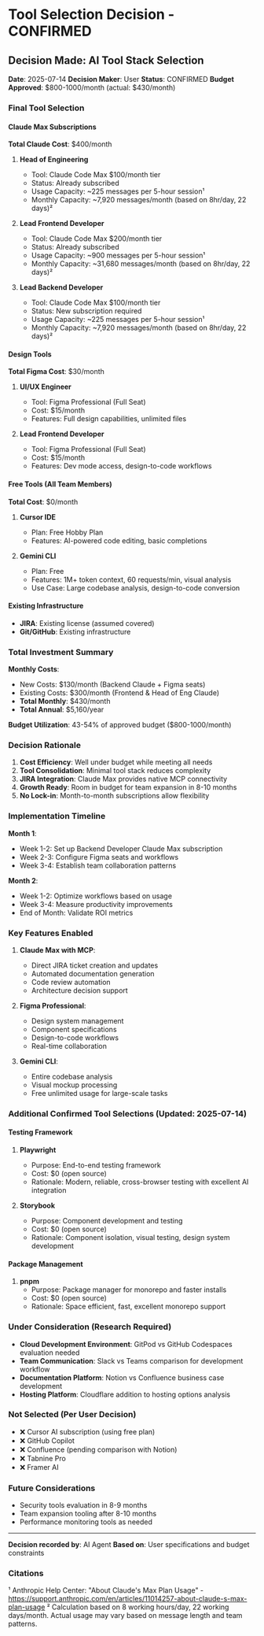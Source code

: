 # Tool Selection Decision - CONFIRMED

## Decision Made: AI Tool Stack Selection

**Date**: 2025-07-14
**Decision Maker**: User
**Status**: CONFIRMED
**Budget Approved**: $800-1000/month (actual: $430/month)

### Final Tool Selection

#### Claude Max Subscriptions
**Total Claude Cost**: $400/month

1. **Head of Engineering**
   - Tool: Claude Code Max $100/month tier
   - Status: Already subscribed
   - Usage Capacity: ~225 messages per 5-hour session¹
   - Monthly Capacity: ~7,920 messages/month (based on 8hr/day, 22 days)²

2. **Lead Frontend Developer**
   - Tool: Claude Code Max $200/month tier
   - Status: Already subscribed
   - Usage Capacity: ~900 messages per 5-hour session¹
   - Monthly Capacity: ~31,680 messages/month (based on 8hr/day, 22 days)²

3. **Lead Backend Developer**
   - Tool: Claude Code Max $100/month tier
   - Status: New subscription required
   - Usage Capacity: ~225 messages per 5-hour session¹
   - Monthly Capacity: ~7,920 messages/month (based on 8hr/day, 22 days)²

#### Design Tools
**Total Figma Cost**: $30/month

1. **UI/UX Engineer**
   - Tool: Figma Professional (Full Seat)
   - Cost: $15/month
   - Features: Full design capabilities, unlimited files

2. **Lead Frontend Developer**
   - Tool: Figma Professional (Full Seat)
   - Cost: $15/month
   - Features: Dev mode access, design-to-code workflows

#### Free Tools (All Team Members)
**Total Cost**: $0/month

1. **Cursor IDE**
   - Plan: Free Hobby Plan
   - Features: AI-powered code editing, basic completions
   
2. **Gemini CLI**
   - Plan: Free
   - Features: 1M+ token context, 60 requests/min, visual analysis
   - Use Case: Large codebase analysis, design-to-code conversion

#### Existing Infrastructure
- **JIRA**: Existing license (assumed covered)
- **Git/GitHub**: Existing infrastructure

### Total Investment Summary

**Monthly Costs**:
- New Costs: $130/month (Backend Claude + Figma seats)
- Existing Costs: $300/month (Frontend & Head of Eng Claude)
- **Total Monthly**: $430/month
- **Total Annual**: $5,160/year

**Budget Utilization**: 43-54% of approved budget ($800-1000/month)

### Decision Rationale

1. **Cost Efficiency**: Well under budget while meeting all needs
2. **Tool Consolidation**: Minimal tool stack reduces complexity
3. **JIRA Integration**: Claude Max provides native MCP connectivity
4. **Growth Ready**: Room in budget for team expansion in 8-10 months
5. **No Lock-in**: Month-to-month subscriptions allow flexibility

### Implementation Timeline

**Month 1**:
- Week 1-2: Set up Backend Developer Claude Max subscription
- Week 2-3: Configure Figma seats and workflows
- Week 3-4: Establish team collaboration patterns

**Month 2**:
- Week 1-2: Optimize workflows based on usage
- Week 3-4: Measure productivity improvements
- End of Month: Validate ROI metrics

### Key Features Enabled

1. **Claude Max with MCP**:
   - Direct JIRA ticket creation and updates
   - Automated documentation generation
   - Code review automation
   - Architecture decision support

2. **Figma Professional**:
   - Design system management
   - Component specifications
   - Design-to-code workflows
   - Real-time collaboration

3. **Gemini CLI**:
   - Entire codebase analysis
   - Visual mockup processing
   - Free unlimited usage for large-scale tasks

### Additional Confirmed Tool Selections (Updated: 2025-07-14)

#### Testing Framework
1. **Playwright** 
   - Purpose: End-to-end testing framework
   - Cost: $0 (open source)
   - Rationale: Modern, reliable, cross-browser testing with excellent AI integration

2. **Storybook**
   - Purpose: Component development and testing
   - Cost: $0 (open source)  
   - Rationale: Component isolation, visual testing, design system development

#### Package Management
1. **pnpm**
   - Purpose: Package manager for monorepo and faster installs
   - Cost: $0 (open source)
   - Rationale: Space efficient, fast, excellent monorepo support

### Under Consideration (Research Required)

- **Cloud Development Environment**: GitPod vs GitHub Codespaces evaluation needed
- **Team Communication**: Slack vs Teams comparison for development workflow
- **Documentation Platform**: Notion vs Confluence business case development
- **Hosting Platform**: Cloudflare addition to hosting options analysis

### Not Selected (Per User Decision)

- ❌ Cursor AI subscription (using free plan)
- ❌ GitHub Copilot
- ❌ Confluence (pending comparison with Notion)
- ❌ Tabnine Pro
- ❌ Framer AI

### Future Considerations

- Security tools evaluation in 8-9 months
- Team expansion tooling after 8-10 months
- Performance monitoring tools as needed

---

**Decision recorded by**: AI Agent
**Based on**: User specifications and budget constraints

### Citations

¹ Anthropic Help Center: "About Claude's Max Plan Usage" - https://support.anthropic.com/en/articles/11014257-about-claude-s-max-plan-usage
² Calculation based on 8 working hours/day, 22 working days/month. Actual usage may vary based on message length and team patterns.